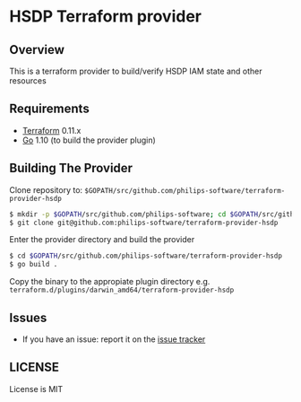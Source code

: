 # HSDP Terraform provider

## Overview

This is a terraform provider to build/verify HSDP IAM state and other resources

## Requirements

-	[Terraform](https://www.terraform.io/downloads.html) 0.11.x
-	[Go](https://golang.org/doc/install) 1.10 (to build the provider plugin)

## Building The Provider

Clone repository to: `$GOPATH/src/github.com/philips-software/terraform-provider-hsdp`

```sh
$ mkdir -p $GOPATH/src/github.com/philips-software; cd $GOPATH/src/github.com/philips-software
$ git clone git@github.com:philips-software/terraform-provider-hsdp
```

Enter the provider directory and build the provider

```sh
$ cd $GOPATH/src/github.com/philips-software/terraform-provider-hsdp
$ go build .
```

Copy the binary to the appropiate plugin directory e.g. `terraform.d/plugins/darwin_amd64/terraform-provider-hsdp`

## Issues

- If you have an issue: report it on the [issue tracker](https://github.com/philips-software/terraform-provider-hsdp/issues)

## LICENSE

License is MIT
